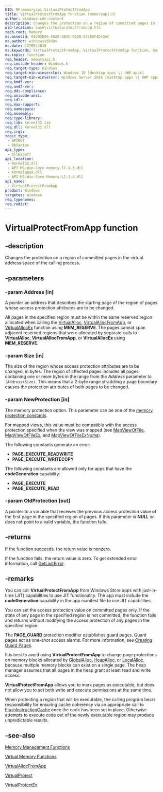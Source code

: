 ```yaml
---
UID: NF:memoryapi.VirtualProtectFromApp
title: VirtualProtectFromApp function (memoryapi.h)
author: windows-sdk-content
description: Changes the protection on a region of committed pages in the virtual address space of the calling process.
old-location: base\virtualprotectfromapp.htm
tech.root: Memory
ms.assetid: 04202DB6-8A28-4B3C-9320-557E5F4D42AC
ms.author: windowssdkdev
ms.date: 12/05/2018
ms.keywords: VirtualProtectFromApp, VirtualProtectFromApp function, base.virtualprotectfromapp, memoryapi/VirtualProtectFromApp
ms.topic: function
req.header: memoryapi.h
req.include-header: Windows.h
req.target-type: Windows
req.target-min-winverclnt: Windows 10 [desktop apps \| UWP apps]
req.target-min-winversvr: Windows Server 2016 [desktop apps \| UWP apps]
req.kmdf-ver: 
req.umdf-ver: 
req.ddi-compliance: 
req.unicode-ansi: 
req.idl: 
req.max-support: 
req.namespace: 
req.assembly: 
req.type-library: 
req.lib: Kernel32.lib
req.dll: Kernel32.dll
req.irql: 
topic_type:
 - APIRef
 - kbSyntax
api_type:
 - DllExport
api_location:
 - Kernel32.dll
 - API-MS-Win-Core-memory-l1-1-3.dll
 - KernelBase.dll
 - API-MS-Win-Core-Memory-L1-1-4.dll
api_name:
 - VirtualProtectFromApp
product: Windows
targetos: Windows
req.typenames: 
req.redist: 
---
```


# VirtualProtectFromApp function


## -description


Changes the protection on a region of committed pages in the virtual address space of the calling 
    process.


## -parameters




### -param Address [in]

A pointer an address that describes the starting page of the region of pages whose access protection 
       attributes are to be changed.

All pages in the specified region must be within the same reserved region allocated when calling the 
       <a href="https://msdn.microsoft.com/a720dd89-c47c-4e48-bbc6-f2e02dfc4ed2">VirtualAlloc</a>, <a href="https://msdn.microsoft.com/6124F358-718B-464F-ACBF-6BBE5189988B">VirtualAllocFromApp</a>, or 
       <a href="https://msdn.microsoft.com/ff0b6b79-40f5-499c-b797-b66797654164">VirtualAllocEx</a> function using 
       <b>MEM_RESERVE</b>. The pages cannot span adjacent reserved regions that were allocated by 
       separate calls to <b>VirtualAlloc</b>, <b>VirtualAllocFromApp</b>,  or 
       <b>VirtualAllocEx</b> using 
       <b>MEM_RESERVE</b>.


### -param Size [in]

The size of the region whose access protection attributes are to be changed, in bytes. The region of 
      affected pages includes all pages containing one or more bytes in the range from the 
      <i>Address</i> parameter to 
      <code>(Address+Size)</code>. This means that a 2-byte range 
      straddling a page boundary causes the protection attributes of both pages to be changed.


### -param NewProtection [in]

The memory protection option. This parameter can be one of the 
       <a href="https://msdn.microsoft.com/09839db7-2118-4a7d-a707-a08c92bd600c">memory protection constants</a>.

For mapped views, this value must be compatible with the access protection specified when the view was 
       mapped (see <a href="https://msdn.microsoft.com/df9f54cd-b2de-4107-a1c5-d5a07045851e">MapViewOfFile</a>, 
       <a href="https://msdn.microsoft.com/2ac8a7d6-5c52-41de-acb9-d7f975fd2a94">MapViewOfFileEx</a>, and 
       <a href="https://msdn.microsoft.com/1e28c8db-112d-481d-b470-8ca618e125ce">MapViewOfFileExNuma</a>).

The following constants generate an error:

<ul>
<li><b>PAGE_EXECUTE_READWRITE</b></li>
<li><b>PAGE_EXECUTE_WRITECOPY</b></li>
</ul>
The following constants are allowed only for apps that have the <b>codeGeneration</b> capability:

<ul>
<li><b>PAGE_EXECUTE</b></li>
<li><b>PAGE_EXECUTE_READ</b></li>
</ul>

### -param OldProtection [out]

A pointer to a variable that receives the previous access protection value of the first page in the 
      specified region of pages. If this parameter is <b>NULL</b> or does not point to a valid 
      variable, the function fails.


## -returns



If the function succeeds, the return value is nonzero.

If the function fails, the return value is zero. To get extended error information, call 
       <a href="https://msdn.microsoft.com/d852e148-985c-416f-a5a7-27b6914b45d4">GetLastError</a>.




## -remarks



You can call <b>VirtualProtectFromApp</b> from Windows Store apps with just-in-time (JIT) capabilities to use JIT functionality. The app must include the <b>codeGeneration</b> capability in the app manifest file to use JIT capabilities.

You can set the access protection value on committed pages only. If the state of any page in the specified 
   region is not committed, the function fails and returns without modifying the access protection of any pages in the 
   specified region.

The <b>PAGE_GUARD</b> protection modifier establishes guard pages. Guard pages act as 
   one-shot access alarms. For more information, see 
   <a href="https://msdn.microsoft.com/763bc763-e178-481e-a81a-c15715e56901">Creating Guard Pages</a>.

It is best to avoid using <b>VirtualProtectFromApp</b> to change 
   page protections on memory blocks allocated by <a href="https://msdn.microsoft.com/06886545-bd5c-4d81-b1c3-dfa7e146e43a">GlobalAlloc</a>, 
   <a href="https://msdn.microsoft.com/9a176312-0312-4cc1-baf5-949b346d983e">HeapAlloc</a>, or 
   <a href="https://msdn.microsoft.com/da8cd2be-ff4c-4da5-813c-8759a58228c9">LocalAlloc</a>, because multiple memory blocks can exist on a 
   single page. The heap manager assumes that all pages in the heap grant at least read and write access.

<b>VirtualProtectFromApp</b> allows you to mark pages as executable, but does not allow you to set both write and execute permissions at the same time.

When protecting a region that will be executable, the calling program bears responsibility for ensuring cache 
   coherency via an appropriate call to 
   <a href="https://msdn.microsoft.com/6267adde-8169-4673-97ec-78c66e2135c1">FlushInstructionCache</a> once the code has been set 
   in place.  Otherwise attempts to execute code out of the newly executable region may produce unpredictable 
   results.




## -see-also




<a href="https://msdn.microsoft.com/5a2a7a62-0bda-4a0d-93d2-25b4898871fd">Memory Management Functions</a>



<a href="https://msdn.microsoft.com/9488a854-1ef0-488f-b3d1-57c1acb82a88">Virtual Memory Functions</a>



<a href="https://msdn.microsoft.com/6124F358-718B-464F-ACBF-6BBE5189988B">VirtualAllocFromApp</a>



<a href="https://msdn.microsoft.com/a0018bba-226b-4c18-8ea4-15e69524db11">VirtualProtect</a>



<a href="https://msdn.microsoft.com/6afd7ae6-e4c5-483c-a638-c85781674c7b">VirtualProtectEx</a>
 

 

